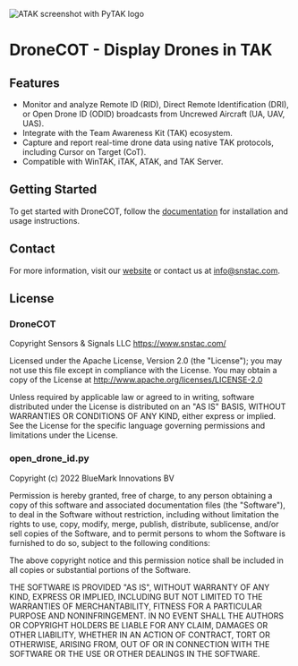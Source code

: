 ![ATAK screenshot with PyTAK logo](https://adsbxcot.readthedocs.io/en/latest/atak_screenshot_with_pytak_logo-x25.png)
# DroneCOT - Display Drones in TAK

## Features

- Monitor and analyze Remote ID (RID), Direct Remote Identification (DRI), or Open Drone ID (ODID) broadcasts from Uncrewed Aircraft (UA, UAV, UAS).
- Integrate with the Team Awareness Kit (TAK) ecosystem.
- Capture and report real-time drone data using native TAK protocols, including Cursor on Target (CoT).
- Compatible with WinTAK, iTAK, ATAK, and TAK Server.

## Getting Started

To get started with DroneCOT, follow the [documentation](https://dronecot.rtfd.io) for installation and usage instructions.

## Contact

For more information, visit our [website](https://www.snstac.com) or contact us at info@snstac.com.

## License

### DroneCOT

Copyright Sensors & Signals LLC https://www.snstac.com/

Licensed under the Apache License, Version 2.0 (the "License");
you may not use this file except in compliance with the License.
You may obtain a copy of the License at http://www.apache.org/licenses/LICENSE-2.0

Unless required by applicable law or agreed to in writing, software
distributed under the License is distributed on an "AS IS" BASIS,
WITHOUT WARRANTIES OR CONDITIONS OF ANY KIND, either express or implied.
See the License for the specific language governing permissions and
limitations under the License.

### open_drone_id.py

Copyright (c) 2022 BlueMark Innovations BV

Permission is hereby granted, free of charge, to any person obtaining a copy
of this software and associated documentation files (the "Software"), to deal
in the Software without restriction, including without limitation the rights
to use, copy, modify, merge, publish, distribute, sublicense, and/or sell
copies of the Software, and to permit persons to whom the Software is
furnished to do so, subject to the following conditions:

The above copyright notice and this permission notice shall be included in all
copies or substantial portions of the Software.

THE SOFTWARE IS PROVIDED "AS IS", WITHOUT WARRANTY OF ANY KIND, EXPRESS OR
IMPLIED, INCLUDING BUT NOT LIMITED TO THE WARRANTIES OF MERCHANTABILITY,
FITNESS FOR A PARTICULAR PURPOSE AND NONINFRINGEMENT. IN NO EVENT SHALL THE
AUTHORS OR COPYRIGHT HOLDERS BE LIABLE FOR ANY CLAIM, DAMAGES OR OTHER
LIABILITY, WHETHER IN AN ACTION OF CONTRACT, TORT OR OTHERWISE, ARISING FROM,
OUT OF OR IN CONNECTION WITH THE SOFTWARE OR THE USE OR OTHER DEALINGS IN THE
SOFTWARE.
